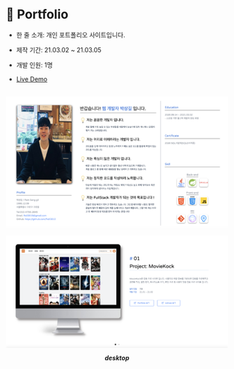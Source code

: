 # 📕 Portfolio

- 한 줄 소개: 개인 포트폴리오 사이트입니다.
- 제작 기간: 21.03.02 ~ 21.03.05
- 개발 인원: 1명

- [Live Demo](https://fkdl3010.github.io/Myport/)
<br><br>



<div align="center"><img src="img/demo2.png" align="center"/>



</div><br>
<div align="center"><img src="img/demo3.png" align="center"/>

  ___<center>desktop</center>___

</div>